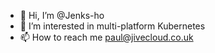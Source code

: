 - 👋 Hi, I’m @Jenks-ho
- 👀 I’m interested in multi-platform Kubernetes
- 📫 How to reach me paul@jivecloud.co.uk

<!---
Jenks-ho/Jenks-ho is a ✨ special ✨ repository because its `README.md` (this file) appears on your GitHub profile.
You can click the Preview link to take a look at your changes.
--->
